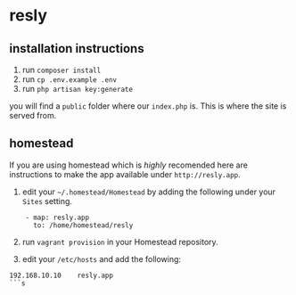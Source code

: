 # resly

## installation instructions

1. run `composer install`
2. run `cp .env.example .env`
3. run `php artisan key:generate`

you will find a `public` folder where our `index.php` is.
This is where the site is served from.


## homestead

If you are using homestead which is *highly* recomended here
are instructions to make the app available under `http://resly.app`.

1. edit your `~/.homestead/Homestead` by adding the following under your `Sites` setting.
```
    - map: resly.app
      to: /home/homestead/resly
```
2. run `vagrant provision` in your Homestead repository.

3. edit your `/etc/hosts` and add the following:
```
192.168.10.10    resly.app
```s

